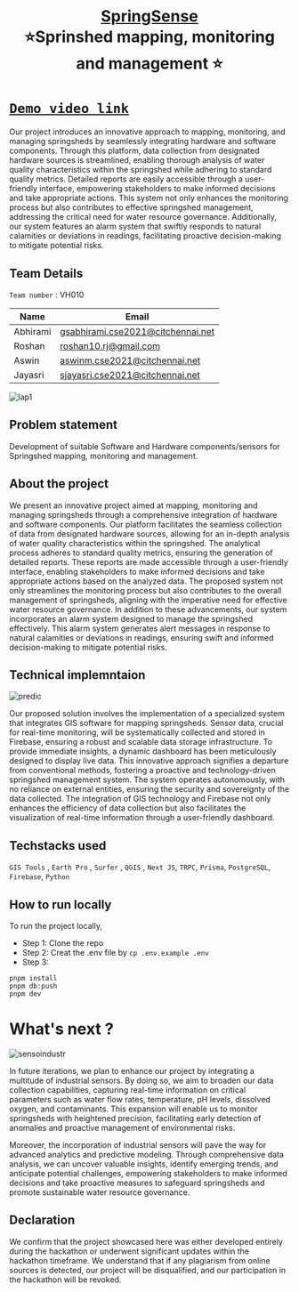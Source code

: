 <h1 align="center" style="border-bottom: none">
    <b>
        <a href="https://www.google.com"> SpringSense </a><br>
    </b>
    ⭐️Sprinshed mapping, monitoring and management  ⭐️ <br>
</h1>

# [`Demo video link`](https://www.youtube.com/watch?v=TegxlW0r4Ro)

Our project introduces an innovative approach to mapping, monitoring, and managing springsheds by seamlessly integrating hardware and software components. Through this platform, data collection from designated hardware sources is streamlined, enabling thorough analysis of water quality characteristics within the springshed while adhering to standard quality metrics. Detailed reports are easily accessible through a user-friendly interface, empowering stakeholders to make informed decisions and take appropriate actions. This system not only enhances the monitoring process but also contributes to effective springshed management, addressing the critical need for water resource governance. Additionally, our system features an alarm system that swiftly responds to natural calamities or deviations in readings, facilitating proactive decision-making to mitigate potential risks.

## Team Details
`Team number` : VH010

| Name     | Email                             |
|--------- |-----------------------------------|
| Abhirami | gsabhirami.cse2021@citchennai.net |
| Roshan   | roshan10.rj@gmail.com             |
| Aswin    | aswinm.cse2021@citchennai.net     |
| Jayasri  | sjayasri.cse2021@citchennai.net   |



![lap1](https://github.com/AbhiramiGS/Varsist_hackathon/assets/68044488/e53029cb-2db5-4328-846c-f715d399cc25)

## Problem statement 
Development of suitable Software and Hardware components/sensors for Springshed mapping, monitoring and management.
## About the project
We present an innovative project aimed at mapping, monitoring and managing springsheds through a comprehensive integration of hardware and software components. Our platform facilitates the seamless collection of data from designated hardware sources, allowing for an in-depth analysis of water quality characteristics within the springshed. The analytical process adheres to standard quality metrics, ensuring the generation of detailed reports.
These reports are made accessible through a user-friendly interface, enabling stakeholders to make informed decisions and take appropriate actions based on the analyzed data. The proposed system not only streamlines the monitoring process but also contributes to the overall management of springsheds, aligning with the imperative need for effective water resource governance. In addition to these advancements, our system incorporates an alarm system designed to manage the springshed effectively. This alarm system generates alert messages in response to natural calamities or deviations in readings, ensuring swift and informed decision-making to mitigate potential risks.

## Technical implemntaion 

![predic](https://github.com/AbhiramiGS/Varsist_hackathon/assets/68044488/9d307160-15df-4ac6-97c2-f38f79adde02)


Our proposed solution involves the implementation of a specialized system that integrates GIS software for mapping springsheds. Sensor data, crucial for real-time monitoring, will be systematically collected and stored in Firebase, ensuring a robust and scalable data storage infrastructure. To provide immediate insights, a dynamic dashboard has been meticulously designed to display live data.
This innovative approach signifies a departure from conventional methods, fostering a proactive and technology-driven springshed management system. The system operates autonomously, with no reliance on external entities, ensuring the security and sovereignty of the data collected. The integration of GIS technology and Firebase not only enhances the efficiency of data collection but also facilitates the visualization of real-time information through a user-friendly dashboard.
 

## Techstacks used 
`GIS Tools` , `Earth Pro` , `Surfer` , `QGIS` , `Next JS`, `TRPC`, `Prisma`, `PostgreSQL`, `Firebase`, `Python`

## How to run locally 
To run the project locally,
- Step 1: Clone the repo
- Step 2: Creat the .env file by `cp .env.example .env`
- Step 3:  
```
pnpm install
pnpm db:push
pnpm dev
```

# What's next ?

![sensoindustr](https://github.com/AbhiramiGS/Varsist_hackathon/assets/68044488/a8f49b2d-a526-440f-bd50-c4ebe3437882)

In future iterations, we plan to enhance our project by integrating a multitude of industrial sensors. By doing so, we aim to broaden our data collection capabilities, capturing real-time information on critical parameters such as water flow rates, temperature, pH levels, dissolved oxygen, and contaminants. This expansion will enable us to monitor springsheds with heightened precision, facilitating early detection of anomalies and proactive management of environmental risks.

Moreover, the incorporation of industrial sensors will pave the way for advanced analytics and predictive modeling. Through comprehensive data analysis, we can uncover valuable insights, identify emerging trends, and anticipate potential challenges, empowering stakeholders to make informed decisions and take proactive measures to safeguard springsheds and promote sustainable water resource governance.

## Declaration
We confirm that the project showcased here was either developed entirely during the hackathon or underwent significant updates within the hackathon timeframe. We understand that if any plagiarism from online sources is detected, our project will be disqualified, and our participation in the hackathon will be revoked.
